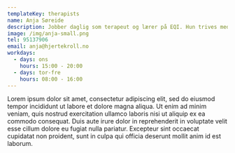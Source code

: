 ```yaml
---
templateKey: therapists
name: Anja Søreide
description: Jobber daglig som terapeut og lærer på EQI. Hun trives med å gi både barn og voksne terapi.
image: /img/anja-small.png
tel: 95137906
email: anja@hjertekroll.no
workdays:
  - days: ons
    hours: 15:00 - 20:00
  - days: tor-fre
    hours: 08:00 - 16:00
---
```

Lorem ipsum dolor sit amet, consectetur adipiscing elit, sed do eiusmod tempor incididunt ut labore et dolore magna aliqua. Ut enim ad minim veniam, quis nostrud exercitation ullamco laboris nisi ut aliquip ex ea commodo consequat. Duis aute irure dolor in reprehenderit in voluptate velit esse cillum dolore eu fugiat nulla pariatur. Excepteur sint occaecat cupidatat non proident, sunt in culpa qui officia deserunt mollit anim id est laborum.